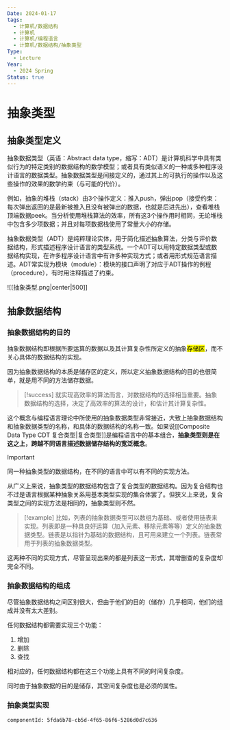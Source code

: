 ```yaml
---
Date: 2024-01-17
tags:
  - 计算机/数据结构
  - 计算机
  - 计算机/编程语言
  - 计算机/数据结构/抽象类型
Type:
  - Lecture
Year:
  - 2024 Spring
Status: true
---
```

# 抽象类型

## 抽象类型定义

抽象数据类型（英语：Abstract data type，缩写：ADT）是计算机科学中具有类似行为的特定类别的数据结构的数学模型；或者具有类似语义的一种或多种程序设计语言的数据类型。抽象数据类型是间接定义的，通过其上的可执行的操作以及这些操作的效果的数学约束（与可能的代价）。

例如，抽象的堆栈（stack）由3个操作定义：推入push，弹出pop（接受约束：每次弹出返回的是最新被推入且没有被弹出的数据，也就是后进先出），查看堆栈顶端数据peek。当分析使用堆栈算法的效率，所有这3个操作用时相同，无论堆栈中包含多少项数据；并且对每项数据栈使用了常量大小的存储。

抽象数据类型（ADT）是纯粹理论实体，用于简化描述抽象算法，分类与评价数据结构，形式描述程序设计语言的类型系统。一个ADT可以用特定数据类型或数据结构实现，在许多程序设计语言中有许多种实现方式；或者用形式规范语言描述。ADT常实现为模块（module）：模块的接口声明了对应于ADT操作的例程（procedure），有时用注释描述了约束。

![[抽象类型.png|center|500]]
## 抽象数据结构

### 抽象数据结构的目的

抽象数据结构即根据所要运算的数据以及其计算复杂性所定义的抽象<mark class="hltr-green">存储区</mark>，而不关心具体的数据结构的实现。

因为抽象数据结构的本质是储存区的定义，所以定义抽象数据结构的目的也很简单，就是用不同的方法储存数据。

> [!success]
> 就实现高效率的算法而言，对数据结构的选择相当重要。抽象数据结构的选择，决定了高效率的算法的设计，和估计其计算复杂性。

这个概念与编程语言理论中所使用的抽象数据类型非常接近，大致上抽象数据结构和抽象数据类型的名称，和具体的数据结构的名称一致。如果说[[Composite Data Type CDT 复合类型|复合类型]]是编程语言中的基本组合，**抽象类型则是在这之上，跨越不同语言描述数据储存结构的宽泛概念**。

> [!important]
> 同一种抽象类型的数据结构，在不同的语言中可以有不同的实现方法。

从广义上来说，抽象类型的数据结构包含了复合类型的数据结构。因为复合结构也不过是语言根据某种抽象关系用基本类型实现的集合体罢了。但狭义上来说，复合类型之间的实现方法是相同的，抽象类型则不然。

> [!example]
> 比如，列表的抽象数据类型可以数组为基础、或者使用链表来实现。列表即是一种具良好运算（加入元素、移除元素等等）定义的抽象数据类型。链表是以指针为基础的数据结构，且可用来建立一个列表。链表常用于列表的抽象数据类型。

这两种不同的实现方式，尽管呈现出来的都是列表这一形式，其增删查的复杂度却完全不同。

### 抽象数据结构的组成

尽管抽象数据结构之间区别很大，但由于他们的目的（储存）几乎相同，他们的组成并没有太大差别。

任何数据结构都需要实现三个功能：

1. 增加
2. 删除
3. 查找

相对应的，任何数据结构都在这三个功能上具有不同的时间复杂度。

同时由于抽象数据的目的是储存，其空间复杂度也是必须的属性。

### 抽象类型实现

```components
componentId: 5fda6b78-cb5d-4f65-86f6-5286d0d7c636

```
